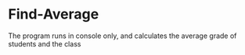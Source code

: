 # Find-Average
The program runs in console only, and calculates the average grade of students and the class
